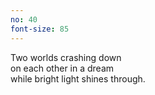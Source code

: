 ```yaml
---
no: 40
font-size: 85
---
```


Two worlds crashing down  
on each other in a dream  
while bright light shines through. 
